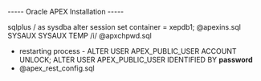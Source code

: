 ----- Oracle APEX Installation -----

sqlplus / as sysdba
alter session set container = xepdb1;
@apexins.sql SYSAUX SYSAUX TEMP /i/
@apxchpwd.sql
- restarting process -
ALTER USER APEX_PUBLIC_USER ACCOUNT UNLOCK;
ALTER USER APEX_PUBLIC_USER IDENTIFIED BY **password**
- @apex_rest_config.sql
